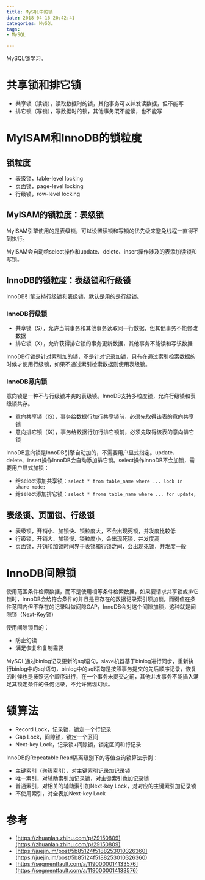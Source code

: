 ```yaml
---
title: MySQL中的锁
date: 2018-04-16 20:42:41
categories: MySQL
tags: 
- MySQL

---
```


MySQL锁学习。

<!--more-->

# 共享锁和排它锁

- 共享锁（读锁），读取数据时的锁，其他事务可以并发读数据，但不能写
- 排它锁（写锁），写数据时的锁，其他事务既不能读，也不能写

# MyISAM和InnoDB的锁粒度

## 锁粒度

- 表级锁，table-level locking
- 页面锁，page-level locking
- 行级锁，row-level locking

## MyISAM的锁粒度：表级锁

MyISAM引擎使用的是表级锁，可以设置读锁和写锁的优先级来避免线程一直得不到执行。

MyISAM会自动给select操作和update、delete、insert操作涉及的表添加读锁和写锁。

## InnoDB的锁粒度：表级锁和行级锁

InnoDB引擎支持行级锁和表级锁，默认是用的是行级锁。

### InnoDB行级锁

- 共享锁（S），允许当前事务和其他事务读取同一行数据，但其他事务不能修改数据
- 排它锁（X），允许获得排它锁的事务更新数据，其他事务不能读和写该数据

InnoDB行锁是针对索引加的锁，不是针对记录加锁，只有在通过索引检索数据的时候才使用行级锁，如果不通过索引检索数据则使用表级锁。

### InnoDB意向锁

意向锁是一种不与行级锁冲突的表级锁。InnoDB支持多粒度锁，允许行级锁和表级锁共存。

- 意向共享锁（IS），事务给数据行加行共享锁前，必须先取得该表的意向共享锁
- 意向排它锁（IX），事务给数据行加行排它锁前，必须先取得该表的意向排它锁

InnoDB意向锁是InnoDB引擎自动加的，不需要用户显式指定。update、delete、insert操作InnoDB会自动添加排它锁。select操作InnoDB不会加锁，需要用户显式加锁：

- 给select添加共享锁：`select * from table_name where ... lock in share mode;`
- 给select添加排它锁：`select * frome table_name where ... for update; `



## 表级锁、页面锁、行级锁

- 表级锁，开销小、加锁快、锁粒度大，不会出现死锁，并发度比较低
- 行级锁，开销大、加锁慢、锁粒度小，会出现死锁，并发度高
- 页面锁，开销和加锁时间界于表锁和行锁之间，会出现死锁，并发度一般

# InnoDB间隙锁

使用范围条件检索数据，而不是使用相等条件检索数据，如果要请求共享锁或排它锁时，InnoDB会给符合条件的并且是已存在的数据记录索引项加锁。而键值在条件范围内但不存在的记录叫做间隙GAP，InnoDB会对这个间隙加锁，这种就是间隙锁（Next-Key锁）

使用间隙锁目的：

- 防止幻读
- 满足恢复和复制需要

MySQL通过binlog记录更新的sql语句，slave机器基于binlog进行同步，重新执行binlog中的sql语句，binlog中的sql语句是按照事务提交的先后顺序记录，恢复的时候也是按照这个顺序进行，在一个事务未提交之前，其他并发事务不能插入满足其锁定条件的任何记录，不允许出现幻读。

# 锁算法

- Record Lock，记录锁，锁定一个行记录
- Gap Lock，间隙锁，锁定一个区间
- Next-key Lock，记录锁+间隙锁，锁定区间和行记录

InnoDB的Repeatable Read隔离级别下的等值查询锁算法示例：

- 主键索引（聚簇索引），对主键索引记录加记录锁
- 唯一索引，对辅助索引加记录锁，对主键索引也加记录锁
- 普通索引，对相关的辅助索引加Next-key Lock，对对应的主键索引加记录锁
- 不使用索引，对全表加Next-key Lock

# 参考

- [https://zhuanlan.zhihu.com/p/29150809](https://zhuanlan.zhihu.com/p/29150809)
- [https://juejin.im/post/5b85124f5188253010326360](https://juejin.im/post/5b85124f5188253010326360)
- [https://segmentfault.com/a/1190000014133576](https://segmentfault.com/a/1190000014133576)